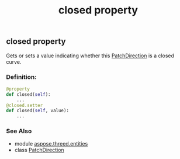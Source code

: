 ﻿---
title: closed property
second_title: Aspose.3D for Python via .NET API References
description: 
type: docs
weight: 30
url: /python-net/aspose.threed.entities/patchdirection/closed/
is_root: false
---

## closed property


Gets or sets a value indicating whether this [PatchDirection](/3d/python-net/aspose.threed.entities/patchdirection) is a closed curve.
### Definition:
```python
@property
def closed(self):
    ...
@closed.setter
def closed(self, value):
    ...
```

### See Also
* module [aspose.threed.entities](../../)
* class [PatchDirection](/3d/python-net/aspose.threed.entities/patchdirection)
